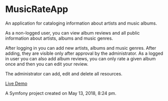 MusicRateApp
=========
An application for cataloging information about artists and music albums.

As a non-logged user, you can view album reviews and all public information about artists, albums and music genres.

After logging in you can add new artists, albums and music genres. After adding, they are visible only after approval by the administrator.
As a logged in user you can also add album reviews, you can only rate a given album once and then you can edit your review.

The administrator can add, edit and delete all resources.

[Live Demo](http://68.183.76.204 "MusicRating")

A Symfony project created on May 13, 2018, 8:24 pm.
